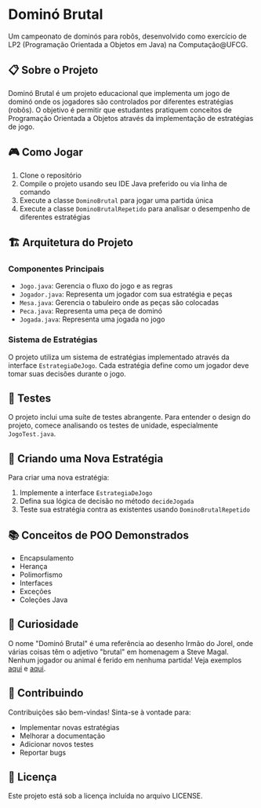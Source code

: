 # Dominó Brutal

Um campeonato de dominós para robôs, desenvolvido como exercício de LP2 (Programação Orientada a Objetos em Java) na Computação@UFCG.

## 📋 Sobre o Projeto

Dominó Brutal é um projeto educacional que implementa um jogo de dominó onde os jogadores são controlados por diferentes estratégias (robôs). O objetivo é permitir que estudantes pratiquem conceitos de Programação Orientada a Objetos através da implementação de estratégias de jogo.

## 🎮 Como Jogar

1. Clone o repositório
2. Compile o projeto usando seu IDE Java preferido ou via linha de comando
3. Execute a classe `DominoBrutal` para jogar uma partida única
4. Execute a classe `DominoBrutalRepetido` para analisar o desempenho de diferentes estratégias

## 🏗️ Arquitetura do Projeto

### Componentes Principais

- `Jogo.java`: Gerencia o fluxo do jogo e as regras
- `Jogador.java`: Representa um jogador com sua estratégia e peças
- `Mesa.java`: Gerencia o tabuleiro onde as peças são colocadas
- `Peca.java`: Representa uma peça de dominó
- `Jogada.java`: Representa uma jogada no jogo

### Sistema de Estratégias

O projeto utiliza um sistema de estratégias implementado através da interface `EstrategiaDeJogo`. Cada estratégia define como um jogador deve tomar suas decisões durante o jogo.

## 🧪 Testes

O projeto inclui uma suíte de testes abrangente. Para entender o design do projeto, comece analisando os testes de unidade, especialmente `JogoTest.java`.

## 🎯 Criando uma Nova Estratégia

Para criar uma nova estratégia:

1. Implemente a interface `EstrategiaDeJogo`
2. Defina sua lógica de decisão no método `decideJogada`
3. Teste sua estratégia contra as existentes usando `DominoBrutalRepetido`

## 📚 Conceitos de POO Demonstrados

- Encapsulamento
- Herança
- Polimorfismo
- Interfaces
- Exceções
- Coleções Java

## 🎨 Curiosidade

O nome "Dominó Brutal" é uma referência ao desenho Irmão do Jorel, onde várias coisas têm o adjetivo "brutal" em homenagem a Steve Magal. Nenhum jogador ou animal é ferido em nenhuma partida! Veja exemplos [aqui](https://irmaodojorel.fandom.com/pt-br/wiki/Recreio_Brutal) e [aqui](https://irmaodojorel.fandom.com/pt-br/wiki/A_Perigosa_Lambada_Brutal).

## 🤝 Contribuindo

Contribuições são bem-vindas! Sinta-se à vontade para:
- Implementar novas estratégias
- Melhorar a documentação
- Adicionar novos testes
- Reportar bugs

## 📝 Licença

Este projeto está sob a licença incluída no arquivo LICENSE.

